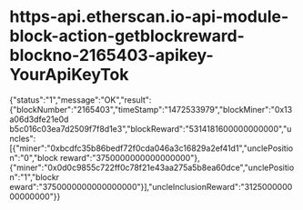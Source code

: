 # https-api.etherscan.io-api-module-block-action-getblockreward-blockno-2165403-apikey-YourApiKeyTok
{"status":"1","message":"OK","result": {"blockNumber":"2165403","timeStamp":"1472533979","blockMiner":"0x13a06d3dfe21e0d b5c016c03ea7d2509f7f8d1e3","blockReward":"5314181600000000000","uncles": [{"miner":"0xbcdfc35b86bedf72f0cda046a3c16829a2ef41d1","unclePosition":"0","block reward":"3750000000000000000"}, {"miner":"0x0d0c9855c722ff0c78f21e43aa275a5b8ea60dce","unclePosition":"1","blockr eward":"3750000000000000000"}],"uncleInclusionReward":"312500000000000000"}}
